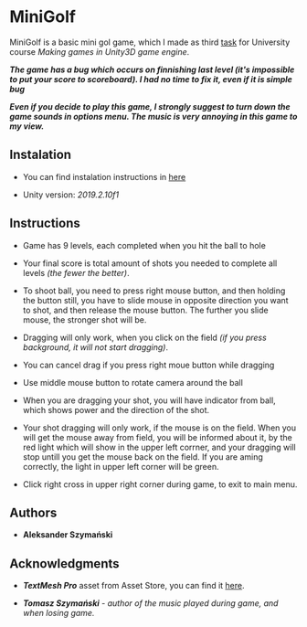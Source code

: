 # MiniGolf

MiniGolf is a basic mini gol game, which I made as third [task](./Lista03.pdf) for University course *Making games in Unity3D game engine*.

***The game has a bug which occurs on finnishing last level (it's impossible to put your score to scoreboard). I had no time to fix it, even if it is simple bug***

***Even if you decide to play this game, I strongly suggest to turn down the game sounds in options menu. The music is very annoying in this game to my view.***

## Instalation

* You can find instalation instructions in [here](../README.md)

* Unity version: *2019.2.10f1*

## Instructions

* Game has 9 levels, each completed when you hit the ball to hole

* Your final score is total amount of shots you needed to complete all levels *(the fewer the better)*.

* To shoot ball, you need to press right mouse button, and then holding the button still, you have to slide mouse in opposite direction you want to shot, and then release the mouse button. The further you slide mouse, the stronger shot will be.

* Dragging will only work, when you click on the field *(if you press background, it will not start dragging)*.

* You can cancel drag if you press right moue button while dragging

* Use middle mouse button to rotate camera around the ball

* When you are dragging your shot, you will have indicator from ball, which shows power and the direction of the shot.

* Your shot dragging will only work, if the mouse is on the field. When you will get the mouse away from field, you will be informed about it, by the red light which will show in the upper left corrner, and your dragging will stop untill you get the mouse back on the field. If you are aming correctly, the light in upper left corner will be green.

* Click right cross in upper right corner during game, to exit to main menu.


## Authors
* **Aleksander Szymański**

## Acknowledgments

* ***TextMesh Pro*** asset from Asset Store, you can find it [here](https://assetstore.unity.com/packages/essentials/beta-projects/textmesh-pro-84126).

* ***Tomasz Szymański*** *- author of the music played during game, and when losing game.*